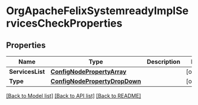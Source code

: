 # OrgApacheFelixSystemreadyImplServicesCheckProperties

## Properties
Name | Type | Description | Notes
------------ | ------------- | ------------- | -------------
**ServicesList** | [**ConfigNodePropertyArray**](configNodePropertyArray.md) |  | [optional] 
**Type** | [**ConfigNodePropertyDropDown**](configNodePropertyDropDown.md) |  | [optional] 

[[Back to Model list]](../README.md#documentation-for-models) [[Back to API list]](../README.md#documentation-for-api-endpoints) [[Back to README]](../README.md)


